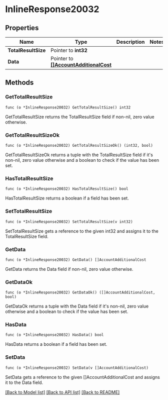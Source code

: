 # InlineResponse20032

## Properties

Name | Type | Description | Notes
------------ | ------------- | ------------- | -------------
**TotalResultSize** | Pointer to **int32** |  | 
**Data** | Pointer to [**[]AccountAdditionalCost**](AccountAdditionalCost.md) |  | 

## Methods

### GetTotalResultSize

`func (o *InlineResponse20032) GetTotalResultSize() int32`

GetTotalResultSize returns the TotalResultSize field if non-nil, zero value otherwise.

### GetTotalResultSizeOk

`func (o *InlineResponse20032) GetTotalResultSizeOk() (int32, bool)`

GetTotalResultSizeOk returns a tuple with the TotalResultSize field if it's non-nil, zero value otherwise
and a boolean to check if the value has been set.

### HasTotalResultSize

`func (o *InlineResponse20032) HasTotalResultSize() bool`

HasTotalResultSize returns a boolean if a field has been set.

### SetTotalResultSize

`func (o *InlineResponse20032) SetTotalResultSize(v int32)`

SetTotalResultSize gets a reference to the given int32 and assigns it to the TotalResultSize field.

### GetData

`func (o *InlineResponse20032) GetData() []AccountAdditionalCost`

GetData returns the Data field if non-nil, zero value otherwise.

### GetDataOk

`func (o *InlineResponse20032) GetDataOk() ([]AccountAdditionalCost, bool)`

GetDataOk returns a tuple with the Data field if it's non-nil, zero value otherwise
and a boolean to check if the value has been set.

### HasData

`func (o *InlineResponse20032) HasData() bool`

HasData returns a boolean if a field has been set.

### SetData

`func (o *InlineResponse20032) SetData(v []AccountAdditionalCost)`

SetData gets a reference to the given []AccountAdditionalCost and assigns it to the Data field.


[[Back to Model list]](../README.md#documentation-for-models) [[Back to API list]](../README.md#documentation-for-api-endpoints) [[Back to README]](../README.md)


